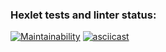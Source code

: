 ### Hexlet tests and linter status:
[![Maintainability](https://api.codeclimate.com/v1/badges/2defaf479eeece270db1/maintainability)](https://codeclimate.com/github/scatter27-lab/python-project-49/maintainability)
[![asciicast](https://asciinema.org/a/667146.svg)](https://asciinema.org/a/667146)
